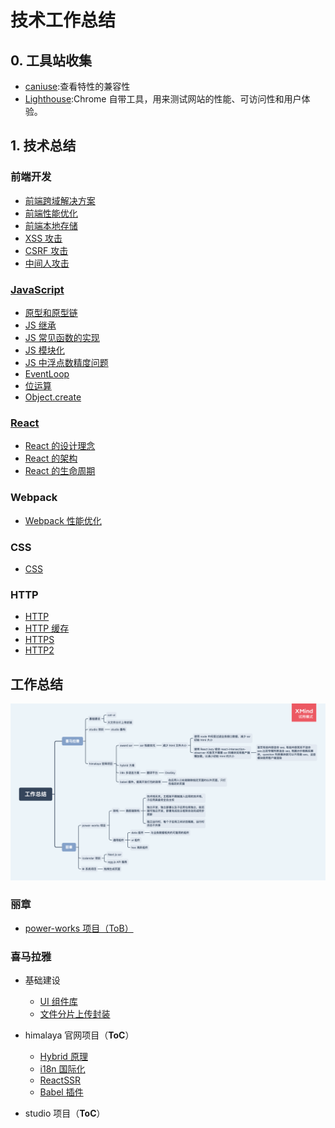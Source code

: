 # 技术工作总结

## 0. 工具站收集

- [caniuse](https://caniuse.com/):查看特性的兼容性
- [Lighthouse](https://developers.google.com/web/tools/lighthouse/?utm_source=devtools):Chrome 自带工具，用来测试网站的性能、可访问性和用户体验。

## 1. 技术总结

### 前端开发

- [前端跨域解决方案](./技术/前端开发/前端跨域解决方案.md)
- [前端性能优化](./技术/前端开发/前端性能优化/README.md)
- [前端本地存储](./技术/前端开发/前端本地存储.md)
- [XSS 攻击](./技术/前端开发/前端安全/XSS攻击.md)
- [CSRF 攻击](./技术/前端开发/前端安全/CSRF攻击.md)
- [中间人攻击](./技术/前端开发/前端安全/中间人攻击.md)

### [JavaScript](./技术/JavaScript/README.md)

- [原型和原型链](./技术/JavaScript/原型和原型链.md)
- [JS 继承](./技术/JavaScript/JS继承.md)
- [JS 常见函数的实现](./技术/JavaScript/JS常见函数的实现.md)
- [JS 模块化](./技术/JavaScript/JS模块化.md)
- [JS 中浮点数精度问题](./技术/JavaScript/JS中浮点数精度问题.md)
- [EventLoop](./技术/JavaScript/EventLoop.md)
- [位运算](./技术/JavaScript/位运算.md)
- [Object.create](./技术/JavaScript/Object.create.md)

### [React](./技术/React/README.md)

- [React 的设计理念](./技术/React/React的设计理念.md)
- [React 的架构](./技术/React/React的架构.md)
- [React 的生命周期](./技术/React/React的生命周期.md)

### Webpack

- [Webpack 性能优化](./技术/Webpack/Webpack性能优化.md)

### CSS

- [CSS](./技术/CSS/CSS.md)

### HTTP

- [HTTP](./技术/HTTP/HTTP.md)
- [HTTP 缓存](./技术/HTTP/HTTP缓存.md)
- [HTTPS](./技术/HTTP/HTTPS.md)
- [HTTP2](./技术/HTTP/HTTP2.md)

## 工作总结

<img src="./assets/工作总结.png">

### 丽章

- [power-works 项目（ToB）](./丽章/power-works项目.md)

### 喜马拉雅

- 基础建设

  - [UI 组件库](./喜马拉雅/基础建设/UI组件库.md)
  - [文件分片上传封装](./喜马拉雅/基础建设/文件分片上传封装.md)

- himalaya 官网项目（**ToC**）

  - [Hybrid 原理](./喜马拉雅/himalaya官网项目/Hybrid原理.md)
  - [i18n 国际化](./喜马拉雅/himalaya官网项目/i18n国际化.md)
  - [ReactSSR](./喜马拉雅/himalaya官网项目/ReactSSR.md)
  - [Babel 插件](./喜马拉雅/himalaya官网项目/babel插件.md)

- studio 项目（**ToC**）
